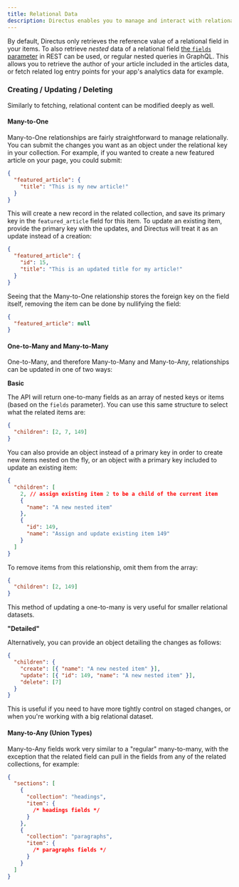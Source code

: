 ```yaml
---
title: Relational Data
description: Directus enables you to manage and interact with relational data. This section will guide you through the different types of relationships and how to work with them.
---
```


By default, Directus only retrieves the reference value of a relational field in your items. To also retrieve _nested_
data of a relational field [the `fields` parameter](/guides/connect/query-parameters#fields) in REST can be used, or regular nested
queries in GraphQL. This allows you to retrieve the author of your article included in the articles data, or fetch
related log entry points for your app's analytics data for example.

### Creating / Updating / Deleting

Similarly to fetching, relational content can be modified deeply as well.

#### Many-to-One

Many-to-One relationships are fairly straightforward to manage relationally. You can submit the changes you want
as an object under the relational key in your collection. For example, if you wanted to create a new featured article on
your page, you could submit:

```json
{
  "featured_article": {
    "title": "This is my new article!"
  }
}
```

This will create a new record in the related collection, and save its primary key in the `featured_article` field for
this item. To update an existing item, provide the primary key with the updates, and Directus will treat it as an
update instead of a creation:

```json
{
  "featured_article": {
    "id": 15,
    "title": "This is an updated title for my article!"
  }
}
```

Seeing that the Many-to-One relationship stores the foreign key on the field itself, removing the item can be done by
nullifying the field:

```json
{
  "featured_article": null
}
```

#### One-to-Many and Many-to-Many

One-to-Many, and therefore Many-to-Many and Many-to-Any, relationships can be updated in one of two ways:

**Basic**

The API will return one-to-many fields as an array of nested keys or items (based on the `fields` parameter). You can
use this same structure to select what the related items are:

```json
{
  "children": [2, 7, 149]
}
```

You can also provide an object instead of a primary key in order to create new items nested on the fly, or an object
with a primary key included to update an existing item:

```json
{
  "children": [
    2, // assign existing item 2 to be a child of the current item
    {
      "name": "A new nested item"
    },
    {
      "id": 149,
      "name": "Assign and update existing item 149"
    }
  ]
}
```

To remove items from this relationship, omit them from the array:

```json
{
  "children": [2, 149]
}
```

This method of updating a one-to-many is very useful for smaller relational datasets.

**"Detailed"**

Alternatively, you can provide an object detailing the changes as follows:

```json
{
  "children": {
    "create": [{ "name": "A new nested item" }],
    "update": [{ "id": 149, "name": "A new nested item" }],
    "delete": [7]
  }
}
```

This is useful if you need to have more tightly control on staged changes, or when you're working with a big relational
dataset.

#### Many-to-Any (Union Types)

Many-to-Any fields work very similar to a "regular" many-to-many, with the exception that the related field can pull in
the fields from any of the related collections, for example:

```json
{
  "sections": [
    {
      "collection": "headings",
      "item": {
        /* headings fields */
      }
    },
    {
      "collection": "paragraphs",
      "item": {
        /* paragraphs fields */
      }
    }
  ]
}
```
